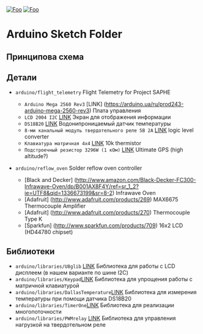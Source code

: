 [![Foo](https://img.shields.io/badge/README-ENGLISH-blueviolet.svg?style=flat-square)](https://github-com.translate.goog/MaximTelyatnick/HouseHeating?_x_tr_sl=ru&_x_tr_tl=en) 
[![Foo](https://img.shields.io/badge/README-UKRAINE-blueyellow.svg?style=flat-square)](https://github-com.translate.goog/MaximTelyatnick/HouseHeating?_x_tr_sl=ru&_x_tr_tl=uk) 

Arduino Sketch Folder
=====================
Принципова схема
--------
Детали
--------
* `arduino/flight_telemetry` Flight Telemetry for Project SAPHE
  * `Arduino Mega 2560 Rev3` [LINK] (https://arduino.ua/ru/prod243-arduino-mega-2560-rev3) Плата управления
  * `LCD 2004 I2C` [LINK](https://arduino.ua/ru/prod1932-lcd-2004-i2c-simvolnii-displei-20x4-jeltii) Экран для отображения информации
  * `DS18B20` [LINK]([http://www.adafruit.com/products/243](https://arduino.ua/ru/prod414-temperatyrnii-datchik-vodonepronicaemii-ds18b20)) Водонипроницаемый датчик температуры
  * `8-ми канальный модуль твердотельного реле 5В 2А` [LINK]([https://www.adafruit.com/products/757](https://arduino.ua/ru/prod1415-8-mi-kanalnii-modyl-tverdotelnogo-rele-5v-2a-low-level)) logic level converter
  * `Клавиатура матричная 4х4` [LINK](https://arduino.ua/ru/prod316-klaviatyra-matrichnaya-4h4) 10k thermistor
  * `Подстроечный резистор 3296W (1 кОм)` [LINK](https://arduino.ua/ru/prod5553-podstroechnii-rezistor-3296w-1-kom-1sht) Ultimate GPS (high altitude?)

* `arduino/reflow_oven` Solder reflow oven controller
	* [Black and Decker] (http://www.amazon.com/Black-Decker-FC300-Infrawave-Oven/dp/B001AX8F4Y/ref=sr_1_2?ie=UTF8&qid=1336673199&sr=8-2) Infrawave Oven
	* [Adafruit] (http://www.adafruit.com/products/269) MAX6675 Thermocouple Amplifier
	* [Adafruit] (http://www.adafruit.com/products/270) Thermocouple Type K
	* [Sparkfun] (http://www.sparkfun.com/products/709) 16x2 LCD (HD44780 chipset)


Библиотеки
---------
* `arduino/libraries/U8glib` [LINK](https://www.arduino.cc/reference/en/libraries/u8glib/) Библиотека для работы с LCD дисплеем (в нашем варианте по шине I2C)
* `arduino/libraries/Keypad`[LINK](https://playground.arduino.cc/Code/Keypad/) Библиотека для упрощения работы с матричной клавиатурой
* `arduino/libraries/DallasTemperature`[LINK](https://playground.arduino.cc/Code/Timer1/) Библиотека для измерения температуры при помощи датчика DS18B20 
* `arduino/libraries/TimerOne`[LINK](https://playground.arduino.cc/Code/Timer1/) Библиотека для реализации многопоточности
* `arduino/libraries/PWMrelay` [LINK](https://github.com/GyverLibs/PWMrelay) Библиотека для управления нагрузкой на твердотельном реле 
